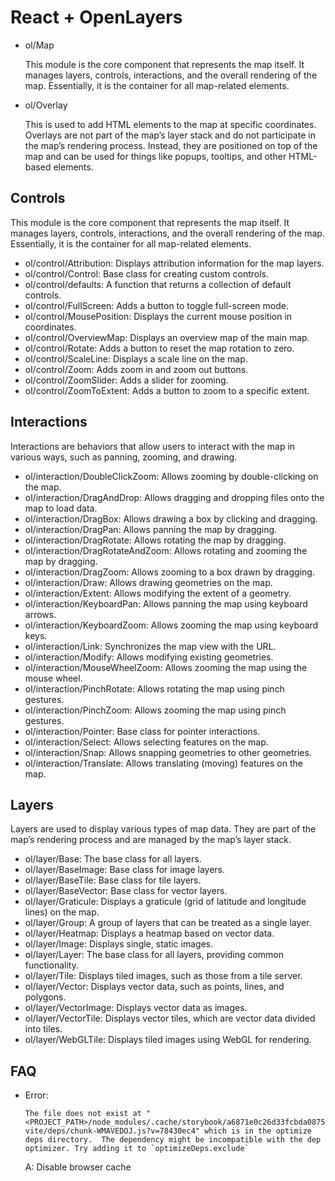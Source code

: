 # React + OpenLayers

* ol/Map

  This module is the core component that represents the map itself. It manages layers, controls, interactions, and the overall rendering of the map. Essentially, it is the container for all map-related elements.

* ol/Overlay

  This is used to add HTML elements to the map at specific coordinates. Overlays are not part of the map’s layer stack and do not participate in the map’s rendering process. Instead, they are positioned on top of the map and can be used for things like popups, tooltips, and other HTML-based elements.

## Controls

This module is the core component that represents the map itself. It manages layers, controls, interactions, and the overall rendering of the map. Essentially, it is the container for all map-related elements.

* ol/control/Attribution: Displays attribution information for the map layers.
*    ol/control/Control: Base class for creating custom controls.
*    ol/control/defaults: A function that returns a collection of default controls.
* ol/control/FullScreen: Adds a button to toggle full-screen mode.
* ol/control/MousePosition: Displays the current mouse position in coordinates.
* ol/control/OverviewMap: Displays an overview map of the main map.
*    ol/control/Rotate: Adds a button to reset the map rotation to zero.
* ol/control/ScaleLine: Displays a scale line on the map.
* ol/control/Zoom: Adds zoom in and zoom out buttons.
* ol/control/ZoomSlider: Adds a slider for zooming.
* ol/control/ZoomToExtent: Adds a button to zoom to a specific extent.

## Interactions

Interactions are behaviors that allow users to interact with the map in various ways, such as panning, zooming, and drawing.

* ol/interaction/DoubleClickZoom: Allows zooming by double-clicking on the map.
* ol/interaction/DragAndDrop: Allows dragging and dropping files onto the map to load data.
* ol/interaction/DragBox: Allows drawing a box by clicking and dragging.
* ol/interaction/DragPan: Allows panning the map by dragging.
* ol/interaction/DragRotate: Allows rotating the map by dragging.
* ol/interaction/DragRotateAndZoom: Allows rotating and zooming the map by dragging.
* ol/interaction/DragZoom: Allows zooming to a box drawn by dragging.
* ol/interaction/Draw: Allows drawing geometries on the map.
* ol/interaction/Extent: Allows modifying the extent of a geometry.
* ol/interaction/KeyboardPan: Allows panning the map using keyboard arrows.
* ol/interaction/KeyboardZoom: Allows zooming the map using keyboard keys.
* ol/interaction/Link: Synchronizes the map view with the URL.
* ol/interaction/Modify: Allows modifying existing geometries.
* ol/interaction/MouseWheelZoom: Allows zooming the map using the mouse wheel.
* ol/interaction/PinchRotate: Allows rotating the map using pinch gestures.
* ol/interaction/PinchZoom: Allows zooming the map using pinch gestures.
* ol/interaction/Pointer: Base class for pointer interactions.
* ol/interaction/Select: Allows selecting features on the map.
* ol/interaction/Snap: Allows snapping geometries to other geometries.
* ol/interaction/Translate: Allows translating (moving) features on the map. 

## Layers

Layers are used to display various types of map data. They are part of the map’s rendering process and are managed by the map’s layer stack.

* ol/layer/Base: The base class for all layers.
* ol/layer/BaseImage: Base class for image layers.
* ol/layer/BaseTile: Base class for tile layers.
* ol/layer/BaseVector: Base class for vector layers.
* ol/layer/Graticule: Displays a graticule (grid of latitude and longitude lines) on the map.
* ol/layer/Group: A group of layers that can be treated as a single layer.
* ol/layer/Heatmap: Displays a heatmap based on vector data.
* ol/layer/Image: Displays single, static images.
* ol/layer/Layer: The base class for all layers, providing common functionality.
* ol/layer/Tile: Displays tiled images, such as those from a tile server.
* ol/layer/Vector: Displays vector data, such as points, lines, and polygons.
* ol/layer/VectorImage: Displays vector data as images.
* ol/layer/VectorTile: Displays vector tiles, which are vector data divided into tiles.
* ol/layer/WebGLTile: Displays tiled images using WebGL for rendering.

## FAQ

* Error: 
  ```
  The file does not exist at "<PROJECT_PATH>/node_modules/.cache/storybook/a6871e0c26d33fcbda0875414a230db7277d874a67a0ffb34bdf44755e21997a/sb-vite/deps/chunk-WMAVEDOJ.js?v=78430ec4" which is in the optimize deps directory.  The dependency might be incompatible with the dep optimizer. Try adding it to `optimizeDeps.exclude`
  ```
  A: Disable browser cache
